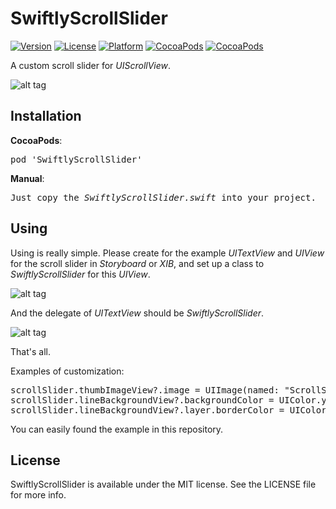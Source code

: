 # SwiftlyScrollSlider

[![Version](https://img.shields.io/cocoapods/v/SwiftlyScrollSlider.svg?style=flat)](http://cocoadocs.org/docsets/SwiftlyScrollSlider)
[![License](https://img.shields.io/cocoapods/l/SwiftlyScrollSlider.svg?style=flat)](http://cocoadocs.org/docsets/SwiftlyScrollSlider)
[![Platform](https://img.shields.io/cocoapods/p/SwiftlyScrollSlider.svg?style=flat)](http://cocoadocs.org/docsets/SwiftlyScrollSlider)
[![CocoaPods](https://img.shields.io/cocoapods/dt/SwiftlyScrollSlider.svg)](https://cocoapods.org/pods/SwiftlyScrollSlider)
[![CocoaPods](https://img.shields.io/cocoapods/dm/SwiftlyScrollSlider.svg)](https://cocoapods.org/pods/SwiftlyScrollSlider)


A custom scroll slider for <i>UIScrollView</i>.

![alt tag](https://raw.github.com/maximbilan/SwiftlyScrollSlider/master/img/1.png)

## Installation
<b>CocoaPods</b>:
<pre>
pod 'SwiftlyScrollSlider'
</pre>
<b>Manual</b>:
<pre>
Just copy the <i>SwiftlyScrollSlider.swift</i> into your project.
</pre>

## Using

Using is really simple. Please create for the example <i>UITextView</i> and <i>UIView</i> for the scroll slider in <i>Storyboard</i> or <i>XIB</i>, and set up a class to <i>SwiftlyScrollSlider</i> for this <i>UIView</i>.

![alt tag](https://raw.github.com/maximbilan/SwiftlyScrollSlider/master/img/2.png)

And the delegate of <i>UITextView</i> should be <i>SwiftlyScrollSlider</i>.

![alt tag](https://raw.github.com/maximbilan/SwiftlyScrollSlider/master/img/3.png)

That's all.

Examples of customization:

<pre>
scrollSlider.thumbImageView?.image = UIImage(named: "ScrollSliderCustom.png")       // Change an image of the scroll slider
scrollSlider.lineBackgroundView?.backgroundColor = UIColor.yellowColor()            // A color of the line
scrollSlider.lineBackgroundView?.layer.borderColor = UIColor.yellowColor().CGColor  // A border of the line color 
</pre>

You can easily found the example in this repository.

## License

SwiftlyScrollSlider is available under the MIT license. See the LICENSE file for more info.
